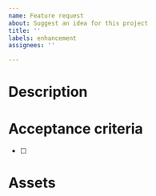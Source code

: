```yaml
---
name: Feature request
about: Suggest an idea for this project
title: ''
labels: enhancement
assignees: ''

---
```


# Description
<!-- Provide a clear description about your request using the structure Who ? What ? Why ? -->

# Acceptance criteria
<!-- Provide acceptance criteria that has to BE done to validate the story -->
- [ ]

# Assets
<!-- Provide any resources that would help us. Ex. screenshots, gifs, aso... -->
